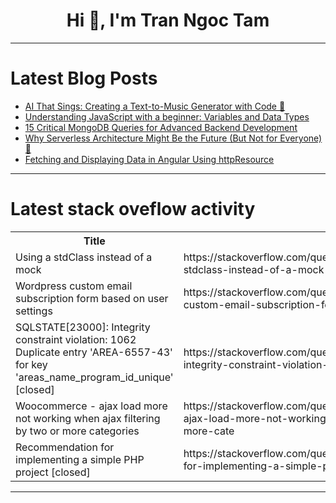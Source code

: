 <h1 align="center">Hi 👋, I'm Tran Ngoc Tam</h1>

---

# Latest Blog Posts 
<!-- BLOG-POST-LIST:START -->
- [AI That Sings: Creating a Text-to-Music Generator with Code 🎵](https://dev.to/devresurrect_f18e7d7b7bc6/ai-that-sings-creating-a-text-to-music-generator-with-code-b2i)
- [Understanding JavaScript with a beginner: Variables and Data Types](https://dev.to/theuzomavictor/understanding-javascript-with-a-beginner-variables-and-data-types-42ic)
- [15 Critical MongoDB Queries for Advanced Backend Development](https://dev.to/raajaryan/15-critical-mongodb-queries-for-advanced-backend-development-54ld)
- [Why Serverless Architecture Might Be the Future &lpar;But Not for Everyone&rpar; 🚀](https://dev.to/dct_technologyprivatelimited/why-serverless-architecture-might-be-the-future-but-not-for-everyone-42hf)
- [Fetching and Displaying Data in Angular Using httpResource](https://dev.to/manthanank/fetching-and-displaying-data-in-angular-using-httpresource-a1c)
<!-- BLOG-POST-LIST:END -->

---

# Latest stack oveflow activity
<table>
  <tr><th>Title</th><th>Link</th></tr>
  <!-- STACKOVERFLOW:START --><tr><td>Using a stdClass instead of a mock</td><td>https://stackoverflow.com/questions/79474477/using-a-stdclass-instead-of-a-mock</td></tr><tr><td>Wordpress custom email subscription form based on user settings</td><td>https://stackoverflow.com/questions/79474414/wordpress-custom-email-subscription-form-based-on-user-settings</td></tr><tr><td>SQLSTATE[23000]: Integrity constraint violation: 1062 Duplicate entry &#39;AREA-6557-43&#39; for key &#39;areas_name_program_id_unique&#39; [closed]</td><td>https://stackoverflow.com/questions/79474096/sqlstate23000-integrity-constraint-violation-1062-duplicate-entry-area-6557</td></tr><tr><td>Woocommerce - ajax load more not working when ajax filtering by two or more categories</td><td>https://stackoverflow.com/questions/79473944/woocommerce-ajax-load-more-not-working-when-ajax-filtering-by-two-or-more-cate</td></tr><tr><td>Recommendation for implementing a simple PHP project [closed]</td><td>https://stackoverflow.com/questions/79473789/recommendation-for-implementing-a-simple-php-project</td></tr><!-- STACKOVERFLOW:END -->
</table>

---


